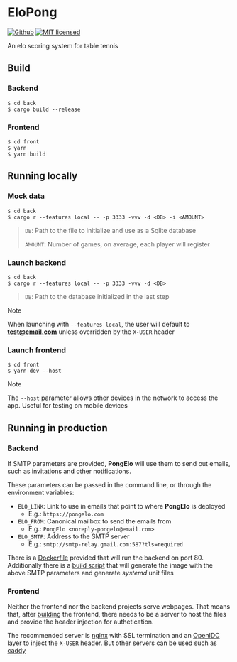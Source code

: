 # EloPong

[![Github](https://github.com/m-lima/elo/actions/workflows/check.yml/badge.svg)](https://github.com/m-lima/elo/actions/workflows/check.yml)
[![MIT licensed](https://img.shields.io/badge/license-MIT-blue.svg)](LICENSE)

An elo scoring system for table tennis

## Build

### Backend

```
$ cd back
$ cargo build --release
```

### Frontend

```
$ cd front
$ yarn
$ yarn build
```

## Running locally

### Mock data

```
$ cd back
$ cargo r --features local -- -p 3333 -vvv -d <DB> -i <AMOUNT>
```

> `DB`: Path to the file to initialize and use as a Sqlite database
>
> `AMOUNT`: Number of games, on average, each player will register

### Launch backend

```
$ cd back
$ cargo r --features local -- -p 3333 -vvv -d <DB>
```

> `DB`: Path to the database initialized in the last step

> [!NOTE]
>
> When launching with `--features local`, the user will default to **test@email.com** unless overridden by the `X-USER` header

### Launch frontend

```
$ cd front
$ yarn dev --host
```

> [!NOTE]
>
> The `--host` parameter allows other devices in the network to access the app. Useful for testing on mobile devices

## Running in production

### Backend

If SMTP parameters are provided, **PongElo** will use them to send out emails, such as invitations and other notifications.

These parameters can be passed in the command line, or through the environment variables:

- `ELO_LINK`: Link to use in emails that point to where **PongElo** is deployed
  - E.g.: `https://pongelo.com`
- `ELO_FROM`: Canonical mailbox to send the emails from
  - E.g.: `PongElo <noreply-pongelo@email.com>`
- `ELO_SMTP`: Address to the SMTP server
  - E.g.: `smtp://smtp-relay.gmail.com:587?tls=required`

There is a [Dockerfile](./back/Dockerfile) provided that will run the backend on port 80. Additionally there is a [build script](./back/build.sh) that will generate the image with the above SMTP parameters and generate _systemd_ unit files

### Frontend

Neither the frontend nor the backend projects serve webpages. That means that, after [building](#frontend) the frontend, there needs to be a server to host the files and provide the header injection for authetication.

The recommended server is [nginx](https://nginx.org/) with SSL termination and an [OpenIDC](https://www.openidc.com/) layer to inject the `X-USER` header. But other servers can be used such as [caddy](https://caddyserver.com/)
